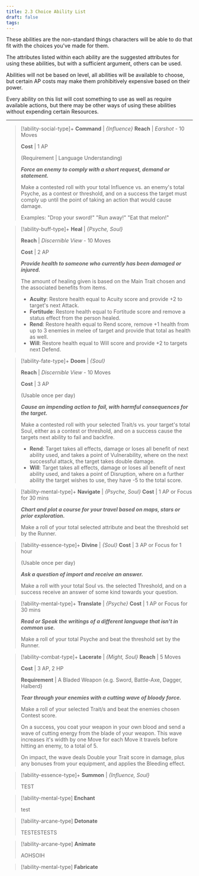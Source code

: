 ```yaml
---
title: 2.3 Choice Ability List
draft: false
tags:
---
```

These abilities are the non-standard things characters will be able to do that fit with the choices you've made for them. 

The attributes listed within each ability are the suggested attributes for using these abilities, but with a sufficient argument, others can be used.

Abilities will not be based on level, all abilities will be available to choose, but certain AP costs may make them prohibitively expensive based on their power.

Every ability on this list will cost something to use as well as require available actions, but there may be other ways of using these abilities without expending certain Resources.

---

> [!ability-social-type]+ **Command** | *{Influence}*
>**Reach** | *Earshot* - 10 Moves
>
>**Cost** | 1 AP
>
>(Requirement | Language Understanding)
>
>***Force an enemy to comply with a short request, demand or statement.***
>
>Make a contested roll with your total Influence vs. an enemy's total Psyche, as a contest or threshold, and on a success the target must comply up until the point of taking an action that would cause damage.
>
>Examples: "Drop your sword!" "Run away!" "Eat that melon!"

> [!ability-buff-type]+ **Heal** | *{Psyche, Soul}*
> 
>**Reach** | *Discernible View* - 10 Moves
>
>**Cost** | 2 AP
>
>***Provide health to someone who currently has been damaged or injured.***
>
>The amount of healing given is based on the Main Trait chosen and the associated benefits from items.
>
> - **Acuity**: Restore health equal to Acuity score and provide +2 to target's next Attack.
> - **Fortitude**: Restore health equal to Fortitude score and remove a status effect from the person healed.
> - **Rend**: Restore health equal to Rend score, remove +1 health from up to 3 enemies in melee of target and provide that total as health as well.
> - **Will**: Restore health equal to Will score and provide +2 to targets next Defend.

> [!ability-fate-type]+ **Doom** | *{Soul}*
> 
>**Reach** | *Discernible View* - 10 Moves
>
>**Cost** | 3 AP
>
>(Usable once per day)
>
>***Cause an impending action to fail, with harmful consequences for the target.***
>
>Make a contested roll with your selected Trait/s vs. your target's total Soul, either as a contest or threshold, and on a success cause the targets next ability to fail and backfire.
>
> - **Rend**: Target takes all effects, damage or loses all benefit of next ability used, and takes a point of Vulnerability, where on the next successful attack, the target takes double damage.
> - **Will**: Target takes all effects, damage or loses all benefit of next ability used, and takes a point of Disruption, where on a further ability the target wishes to use, they have -5 to the total score.

> [!ability-mental-type]+ **Navigate** | *{Psyche, Soul}*
>**Cost** | 1 AP or Focus for 30 mins
>
>***Chart and plot a course for your travel based on maps, stars or prior exploration.***
>
>Make a roll of your total selected attribute and beat the threshold set by the Runner.

> [!ability-essence-type]+ **Divine** | *{Soul}*
> **Cost** | 3 AP or Focus for 1 hour
> 
> (Usable once per day)
> 
> ***Ask a question of import and receive an answer.***
> 
> Make a roll with your total Soul vs. the selected Threshold, and on a success receive an answer of some kind towards your question.

> [!ability-mental-type]+ **Translate** | *{Psyche}*
>**Cost** | 1 AP or Focus for 30 mins
>
>***Read or Speak the writings of a different language that isn't in common use.***
>
>Make a roll of your total Psyche and beat the threshold set by the Runner.

> [!ability-combat-type]+ **Lacerate** | *{Might, Soul}*
> **Reach** | 5 Moves
> 
> **Cost** | 3 AP, 2 HP
> 
> **Requirement** | A Bladed Weapon {e.g. Sword, Battle-Axe, Dagger, Halberd}
> 
> ***Tear through your enemies with a cutting wave of bloody force.***
> 
> Make a roll of your selected Trait/s and beat the enemies chosen Contest score.
> 
> On a success, you coat your weapon in your own blood and send a wave of cutting energy from the blade of your weapon. This wave increases it's width by one Move for each Move it travels before hitting an enemy, to a total of 5.
> 
> On impact, the wave deals Double your Trait score in damage, plus any bonuses from your equipment, and applies the Bleeding effect.

> [!ability-essence-type]+ **Summon** | *{Influence, Soul}*
> 
> TEST 
> 
> 
> 
> 

> [!ability-mental-type] **Enchant**
> 
> test

> [!ability-arcane-type] **Detonate**
> 
> TESTESTESTS

> [!ability-arcane-type] **Animate**
> 
> AOHSOIH

> [!ability-mental-type] **Fabricate**
> 
> 